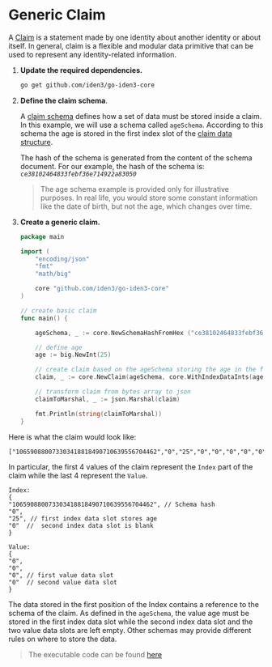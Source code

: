 # Generic Claim

A [Claim](https://docs.iden3.io/protocol/spec/#claims) is a statement made by one identity about another identity or about itself. In general, claim is a flexible and modular data primitive that can be used to represent any identity-related information.

1. **Update the required dependencies.**

	```bash
	go get github.com/iden3/go-iden3-core
	```

2. **Define the claim schema**.

	A [claim schema](./claim-schema.md) defines how a set of data must be stored inside a claim. In this example, we will use a schema called `ageSchema`. According to this schema the age is stored in the first index slot of the [claim data structure](https://docs.iden3.io/protocol/claims-structure).

    The hash of the schema is generated from the content of the schema document. For our example, the hash of the schema is: *`ce38102464833febf36e714922a83050`*

	> The age schema example is provided only for illustrative purposes. In real life, you would store some constant information like the date of birth, but not the age, which changes over time.

3. **Create a generic claim.**  

	```go
	package main

	import (
		"encoding/json"
		"fmt"
		"math/big"

		core "github.com/iden3/go-iden3-core"
	)

	// create basic claim
	func main() {
	
		ageSchema, _ := core.NewSchemaHashFromHex ("ce38102464833febf36e714922a83050")  

		// define age
		age := big.NewInt(25)

		// create claim based on the ageSchema storing the age in the first index slot, while the second data slot remains empty 
		claim, _ := core.NewClaim(ageSchema, core.WithIndexDataInts(age, nil)) 

		// transform claim from bytes array to json 
		claimToMarshal, _ := json.Marshal(claim)

		fmt.Println(string(claimToMarshal))
	}
	```
Here is what the claim would look like:
```
["106590880073303418818490710639556704462","0","25","0","0","0","0","0"]
```
In particular, the first 4 values of the claim represent the `Index` part of the claim while the last 4 represent the `Value`.
```
Index:
{
"106590880073303418818490710639556704462", // Schema hash
"0",
"25", // first index data slot stores age
"0"  //  second index data slot is blank
}

Value:
{ 
"0",
"0",
"0", // first value data slot
"0"  // second value data slot
}	
```

The data stored in the first position of the Index contains a reference to the schema of the claim. As defined in the `ageSchema`, the value age must be stored in the first index data slot while the second index data slot and the two value data slots are left empty. Other schemas may provide different rules on where to store the data.

> The executable code can be found [here](https://github.com/0xPolygonID/tutorial-examples/blob/main/issuer-protocol/main.go#L62)
